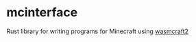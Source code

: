 # mcinterface

Rust library for writing programs for Minecraft using [wasmcraft2](https://github.com/SuperTails/wasmcraft2)